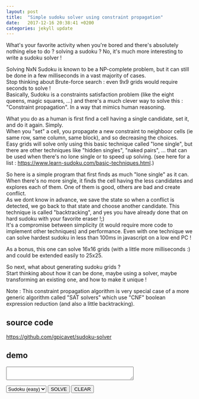 ```yaml
---
layout: post
title:  "Simple sudoku solver using constraint propagation"
date:   2017-12-16 20:38:41 +0200
categories: jekyll update
---
```


What's your favorite activity when you're bored and there's absolutely nothing else to do ? solving a sudoku ? No, it's much more interesting to write a sudoku solver !

Solving NxN Sudoku is known to be a NP-complete problem, but it can still be done in a few milliseconds in a vast majority of cases.<br>
Stop thinking about Brute-force search : even 9x9 grids would require seconds to solve !<br>
Basically, Sudoku is a constraints satisfaction problem (like the eight queens, magic squares, ...) and there's a much clever way to solve this : "Constraint propagation". In a way that mimics human reasoning.

What you do as a human is first find a cell having a single candidate, set it, and do it again. Simply.<br>
When you "set" a cell, you propagate a new constraint to neighboor cells (ie same row, same column, same block), and so decreasing the choices.<br>
Easy grids will solve only using this basic technique called "lone single", but there are other techniques like "hidden singles", "naked pairs", ... that can be used when there's no lone single or to speed up solving. (see here for a list : <https://www.learn-sudoku.com/basic-techniques.html>.)

So here is a simple program that first finds as much "lone single" as it can.<br>
When there's no more single, it finds the cell having the less candidates and explores each of them. One of them is good, others are bad and create conflict.<br>
As we dont know in advance, we save the state so when a conflict is detected, we go back to that state and choose another candidate. This technique is called "backtracking", and yes you have already done that on hard sudoku with your favorite eraser !;)<br>
It's a compromise between simplicity (it would require more code to implement other techniques) and performance. Even with one technique we can solve hardest sudoku in less than 100ms in javascript on a low end PC !

As a bonus, this one can solve 16x16 grids (with a little more milliseconds :) and could be extended easily to 25x25.

So next, what about generating sudoku grids ?<br>
Start thinking about how it can be done, maybe using a solver, maybe transforming an existing one, and how to make it unique !

Note : This constraint propagation algorithm is very special case of a more generic algorithm called "SAT solvers" which use "CNF" boolean expression reduction (and also a little backtracking).


## source code
<https://github.com/gpicavet/sudoku-solver>
## demo
<script type='text/javascript' src="https://cdn.rawgit.com/gpicavet/sudoku-solver/master/solver.js"></script>
<style>
 table {
  border-collapse:collapse;
 }
 table input[type="text"] {
    font-size:20px;
    width: 26px;
    text-align: center;
 }
 table input[type="text"].solved {
    color:red;
 }
 td.c9:nth-of-type(3n), 
 td.c16:nth-of-type(4n) {
  border-right: 2px solid black;
 }
 td.c9:first-of-type,
 td.c16:first-of-type {
  border-left: 2px solid black;
 }
 tr.c9:nth-of-type(3n), 
 tr.c16:nth-of-type(4n) {
  border-bottom: 2px solid black;
 }
 tr.c9:first-of-type,
 tr.c16:first-of-type {
  border-top: 2px solid black;
 } 
 </style>

<p>
<div id="board"></div>
</p>

<p>

<textarea id="message" cols="40"></textarea>

</p>

<p>
 <select id="boardtype" onchange="boardselect()">
    <option value="easy">Sudoku (easy)</option>
    <option value="hard">Sudoku (hard)</option>
    <option value="alphadoku">Alphadoku</option>
 </select>
 <button onclick="solve()">SOLVE</button>
 <button onclick="clean()">CLEAR</button>
</p>

<script type="text/javascript">
   var boards = {
    "easy":[
       ["3", "9", "2", "8", " ", " ", "6", "1", "4"],
       [" ", " ", " ", "3", " ", "6", " ", " ", "9"],
       [" ", "4", " ", " ", "1", "2", " ", "7", " "],
       [" ", " ", "7", " ", " ", "3", " ", "2", " "],
       ["8", "3", " ", " ", " ", " ", " ", "9", "6"],
       [" ", "2", " ", "6", " ", " ", "1", " ", " "],
       [" ", "6", " ", "5", "3", " ", " ", "8", " "],
       ["2", " ", " ", "7", " ", "9", " ", " ", " "],
       ["9", "1", "5", " ", " ", "4", "3", "6", "7"]
      ],
     "hard":[
       ["8", " ", " ", " ", " ", " ", " ", " ", " "],
       [" ", " ", "3", "6", " ", " ", " ", " ", " "],
       [" ", "7", " ", " ", "9", " ", "2", " ", " "],
       [" ", "5", " ", " ", " ", "7", " ", " ", " "],
       [" ", " ", " ", " ", "4", "5", "7", " ", " "],
       [" ", " ", " ", "1", " ", " ", " ", "3", " "],
       [" ", " ", "1", " ", " ", " ", " ", "6", "8"],
       [" ", " ", "8", "5", " ", " ", " ", "1", " "],
       [" ", "9", " ", " ", " ", " ", "4", " ", " "]
     ],
    "alphadoku":[
       [" ", "E", " ", " ",  "4", " ", " ", " ",  " ", " ", "2", "3",  " ", " ", "G", "7"],
       ["8", " ", " ", " ",  " ", "5", " ", "1",  " ", "4", "D", " ",  " ", " ", "2", "A"],
       ["G", "3", " ", " ",  "B", " ", " ", " ",  "7", "1", " ", "8",  " ", "5", " ", " "],
       [" ", " ", "7", " ",  " ", " ", "D", "A",  "C", "E", " ", " ",  " ", " ", " ", " "],

       ["6", "A", "E", " ",  "7", " ", "3", " ",  " ", " ", " ", "G",  " ", "9", " ", "5"],
       [" ", " ", " ", " ",  "F", "1", "G", " ",  "3", " ", "B", " ",  " ", " ", "7", "E"],
       [" ", "1", "4", " ",  " ", "8", "A", " ",  "E", "D", " ", " ",  "2", "B", "F", " "],
       [" ", " ", " ", " ",  " ", "4", " ", " ",  " ", "C", "A", " ",  "D", "G", " ", " "],

       ["B", " ", "2", "C",  "E", " ", " ", "5",  " ", " ", " ", " ",  "A", " ", "D", " "],
       ["3", " ", "8", " ",  "6", " ", "4", " ",  " ", "9", "5", "B",  "F", " ", " ", " "],
       ["1", " ", " ", " ",  " ", "2", " ", " ",  "D", "G", "E", " ",  " ", " ", "4", " "],
       [" ", " ", " ", " ",  "1", " ", "B", "G",  " ", " ", "7", "F",  " ", "C", " ", "6"],

       ["C", " ", " ", "B",  " ", " ", " ", "6",  " ", " ", " ", " ",  " ", " ", " ", " "],
       [" ", "7", " ", " ",  " ", " ", "5", "C",  " ", "3", " ", "2",  "8", " ", " ", " "],
       [" ", "2", "1", " ",  " ", " ", " ", " ",  " ", "B", " ", "A",  " ", "6", " ", "D"],
       [" ", " ", " ", "D",  " ", "B", "8", "7",  " ", " ", " ", "E",  " ", "3", "A", " "]
    ]
  }

   function renderTable(id, board, solved) {
       var css="c"+board.length;
       var html = " ";
       html += "<table data-size=" + board.length +" >";
       for (var i = 0; i < board.length; i++) {
           html += "<tr class=\""+css+"\">";
           for (var j = 0; j < board.length; j++) {

               var iid = "cell_" + i + "_" + j;
               var ivalue = board[i][j].trim();
               var icss = "";
               if(ivalue === "." && solved) {
                 ivalue = solved[i][j];
                 icss="solved"; 
               }

               html += "<td class=\""+css+"\">";
               html += "<input type=\"text\" value=\"" + ivalue + "\" id=\""+iid+"\" maxlength=1 size=1 class=\""+icss+"\" />"
               html += "</td>";
           }
           html += "</tr>";
       }
       html += "</table>";
       document.querySelector(id).innerHTML = html;
   }

   function jsonFromTable(id) {
       var size = document.querySelector(id + " table").getAttribute("data-size");
       var regex = size === 9 ? /[1-9]/ : /[1-9A-G]/;
       var b = [];
       for (var i = 0; i < size; i++) {
           var r = [];
           b.push(r);
           for (var j = 0; j < size; j++) {
               v = document.querySelector("#cell_" + i + "_" + j).value;
               if (! regex.test(v)) {
                   v = ".";
               }
               r.push(v);
           }
       }
       return b;
   }

   function boardselect() {
      var boardtype = document.querySelector("#boardtype");
      var boardname = boardtype.options[boardtype.selectedIndex].value;
      var board = boards[boardname];
      renderTable("#board",board, null);
   }

   function solve() {
       var b = jsonFromTable("#board");
       try {
           var solver = new SudokuSolver();
           var solved = solver.solve(b);
           renderTable("#board", b, solved);
           document.querySelector("#message").value = "Solved in " + solver.stats.time + " ms, " + solver.stats.tests + " tests, " + solver.stats.backtracks + " backtracks";
       } catch (e) {
           if (e === "invalid board")
               document.querySelector("#message").value = "Invalid board!";
           else
               document.querySelector("#message").value = "error : " + e;
       }
   }

   function clean() {
       var size = document.querySelector("#board table").getAttribute("data-size");
       var board=[];
       for (var i = 0; i < size; i++) {
           var row=[];
           board.push(row);
           for (var j = 0; j < size; j++) {
               row.push(" ");
           }
       }
       renderTable("#board", board, null);

   }

   boardselect();
</script>
